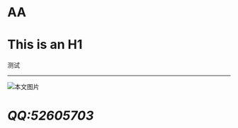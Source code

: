 # AA
This is an H1 
=============
测试
_____________
![本文图片](http://e.hiphotos.baidu.com/image/pic/item/b03533fa828ba61eac1f59ef4834970a314e5978.jpg)

*QQ:52605703*
=============
